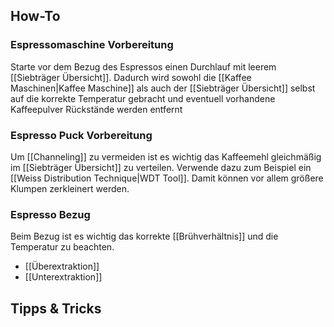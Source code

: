 ## How-To

### Espressomaschine Vorbereitung

Starte vor dem Bezug des Espressos einen Durchlauf mit leerem [[Siebträger Übersicht]]. Dadurch wird sowohl die [[Kaffee Maschinen|Kaffee Maschine]] als auch der [[Siebträger Übersicht]] selbst auf die korrekte Temperatur gebracht und eventuell vorhandene Kaffeepulver Rückstände werden entfernt

### Espresso Puck Vorbereitung

Um [[Channeling]] zu vermeiden ist es wichtig das Kaffeemehl gleichmäßig im [[Siebträger Übersicht]] zu verteilen. Verwende dazu zum Beispiel ein [[Weiss Distribution Technique|WDT Tool]]. Damit können vor allem größere Klumpen zerkleinert werden.


### Espresso Bezug

Beim Bezug ist es wichtig das korrekte [[Brühverhältnis]] und die Temperatur zu beachten.

- [[Überextraktion]]
- [[Unterextraktion]]


## Tipps & Tricks




